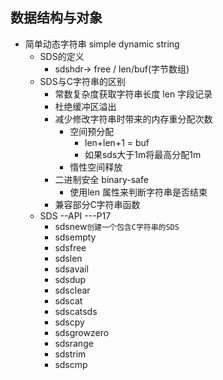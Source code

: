 
##	数据结构与对象
* 简单动态字符串 simple dynamic string
  * SDS的定义
    * sdshdr-> free / len/buf(字节数组)
  * SDS与C字符串的区别
    * 常数复杂度获取字符串长度 len 字段记录
    * 杜绝缓冲区溢出
    * 减少修改字符串时带来的内存重分配次数
      * 空间预分配
        * len+len+1 = buf
        * 如果sds大于1m将最高分配1m
      * 惰性空间释放
    * 二进制安全 binary-safe
      * 使用len 属性来判断字符串是否结束
    * 兼容部分C字符串函数
  * SDS --API ---P17
    * sdsnew``创建一个包含C字符串的SDS``
    * sdsempty
    * sdsfree
    * sdslen
    * sdsavail
    * sdsdup
    * sdsclear
    * sdscat
    * sdscatsds
    * sdscpy
    * sdsgrowzero
    * sdsrange
    * sdstrim
    * sdscmp
